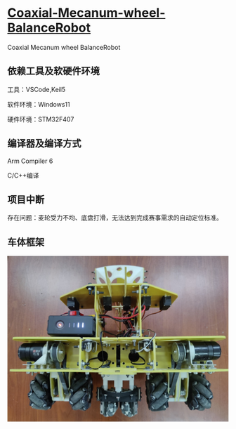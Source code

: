 # **[Coaxial-Mecanum-wheel-BalanceRobot](https://github.com/saphyxia/Coaxial-Mecanum-wheel-BalanceRobot)**

Coaxial Mecanum wheel BalanceRobot

## 依赖工具及软硬件环境

工具：VSCode,Keil5

软件环境：Windows11

硬件环境：STM32F407

## 编译器及编译方式

Arm Compiler 6

C/C++编译

## 项目中断

存在问题：麦轮受力不均、底盘打滑，无法达到完成赛事需求的自动定位标准。

## 车体框架

![coaxial](./README.assets/coaxial.jpg)

